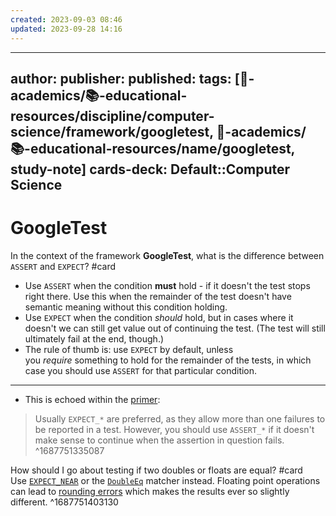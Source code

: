 ```yaml
---
created: 2023-09-03 08:46
updated: 2023-09-28 14:16
---
```


---
author: 
publisher: 
published: 
tags: [🔴-academics/📚-educational-resources/discipline/computer-science/framework/googletest, 🔴-academics/📚-educational-resources/name/googletest, study-note] 
cards-deck: Default::Computer Science
---

# GoogleTest

In the context of the framework **GoogleTest**, what is the difference between `ASSERT` and `EXPECT`? #card 
- Use `ASSERT` when the condition **must** hold - if it doesn't the test stops right there. Use this when the remainder of the test doesn't have semantic meaning without this condition holding.
- Use `EXPECT` when the condition _should_ hold, but in cases where it doesn't we can still get value out of continuing the test. (The test will still ultimately fail at the end, though.)
- The rule of thumb is: use `EXPECT` by default, unless you _require_ something to hold for the remainder of the tests, in which case you should use `ASSERT` for that particular condition.
---
- This is echoed within the [primer](https://google.github.io/googletest/primer.html):
> 	Usually `EXPECT_*` are preferred, as they allow more than one failures to be reported in a test. However, you should use `ASSERT_*` if it doesn't make sense to continue when the assertion in question fails.
^1687751335087

How should I go about testing if two doubles or floats are equal? #card 
Use [`EXPECT_NEAR`](https://github.com/google/googletest/blob/master/docs/reference/assertions.md#expect_near-expect_near) or the [`DoubleEq`](https://github.com/google/googletest/blob/master/docs/reference/assertions.md#expect_double_eq-expect_double_eq) matcher instead. Floating point operations can lead to [rounding errors](https://stackoverflow.com/questions/249467/what-is-a-simple-example-of-floating-point-rounding-error) which makes the results ever so slightly different.
^1687751403130
